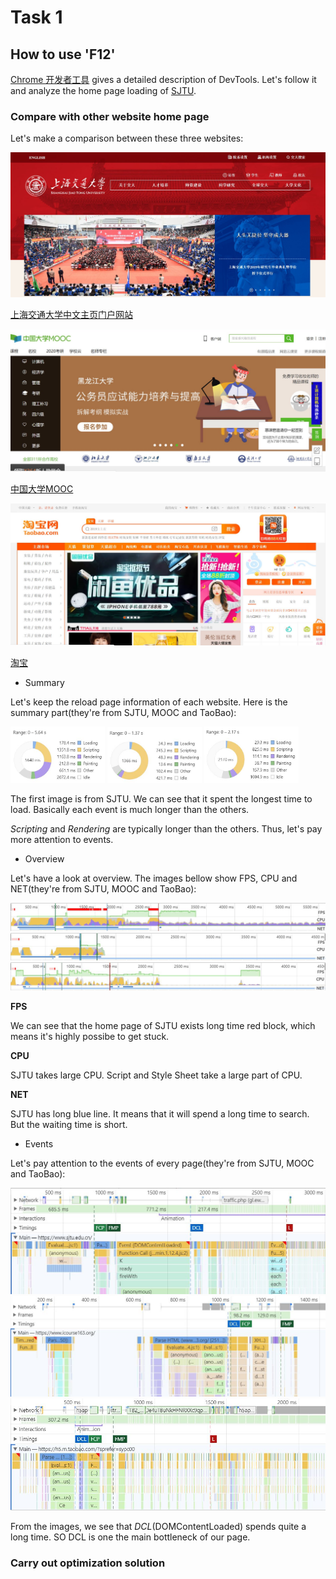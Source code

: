 # Task 1

## How to use 'F12'

[Chrome 开发者工具](<https://developers.google.com/web/tools/chrome-devtools/?hl=zh-cn>) gives a detailed description  of  DevTools.  Let's follow it and analyze the home page loading of [SJTU](<https://www.sjtu.edu.cn/>).

### Compare with other website home page

Let's make a comparison between these three websites:

<img src="home1.jpg">

[上海交通大学中文主页门户网站](https://www.sjtu.edu.cn/)

<img src="home2.jpg">

[中国大学MOOC](https://www.icourse163.org/)

<img src="home3.jpg">

[淘宝](https://www.taobao.com/)

- Summary

Let's keep the reload page information of each website. Here is the summary part(they're from SJTU, MOOC and TaoBao):

<img src="summary1.jpg" width="30%">
<img src="summary2.jpg" width="30%">
<img src="summary3.jpg" width="30%">

The first image is from SJTU. We can see that it spent the longest time to load. Basically each event is much longer than the others.

*Scripting* and *Rendering* are typically longer than the others. Thus, let's pay more attention to events.

- Overview

Let's have a look at overview. The images bellow show FPS, CPU and NET(they're from SJTU, MOOC and TaoBao):

<img src="overview1.jpg">
<img src="overview2.jpg">
<img src="overview3.jpg">

**FPS**

We can see that the home page of SJTU exists long time red block, which means it's highly possibe to get stuck.

**CPU**

SJTU takes large CPU. Script and Style Sheet take a large part of CPU.

**NET**

SJTU has long blue line. It means that it will spend a long time to search. But the waiting time is short.

- Events

Let's pay attention to the events of every page(they're from SJTU, MOOC and TaoBao):

<img src="event1.jpg">
<img src="event2.jpg">
<img src="event3.jpg">

From the images, we see that *DCL*(DOMContentLoaded) spends quite a long time. SO DCL is one the main bottleneck of our page.



### Carry out optimization solution



